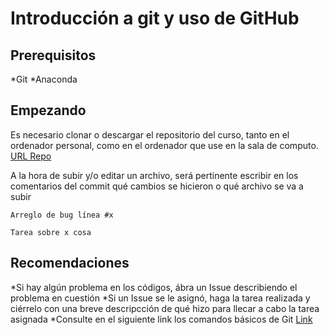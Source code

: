# Introducción a git y uso de GitHub

## Prerequisitos
*Git
*Anaconda

## Empezando

Es necesario clonar o descargar el repositorio del curso, tanto en el ordenador personal, como en el ordenador que use en la sala de computo.
[URL Repo](https://github.com/programacion-2-2019-1/Prueba-1.git)

A la hora de subir y/o editar un archivo, será pertinente escribir en los comentarios del commit qué cambios se hicieron o qué archivo se va a subir
```
Arreglo de bug línea #x

Tarea sobre x cosa
```
## Recomendaciones
*Si hay algún problema en los códigos, ábra un Issue describiendo el problema en cuestión
*Si un Issue se le asignó, haga la tarea realizada y ciérrelo con una breve descripcción de qué hizo para llecar a cabo la tarea asignada
*Consulte en el siguiente link los comandos básicos de Git [Link](https://github.com/joshnh/Git-Commands)
